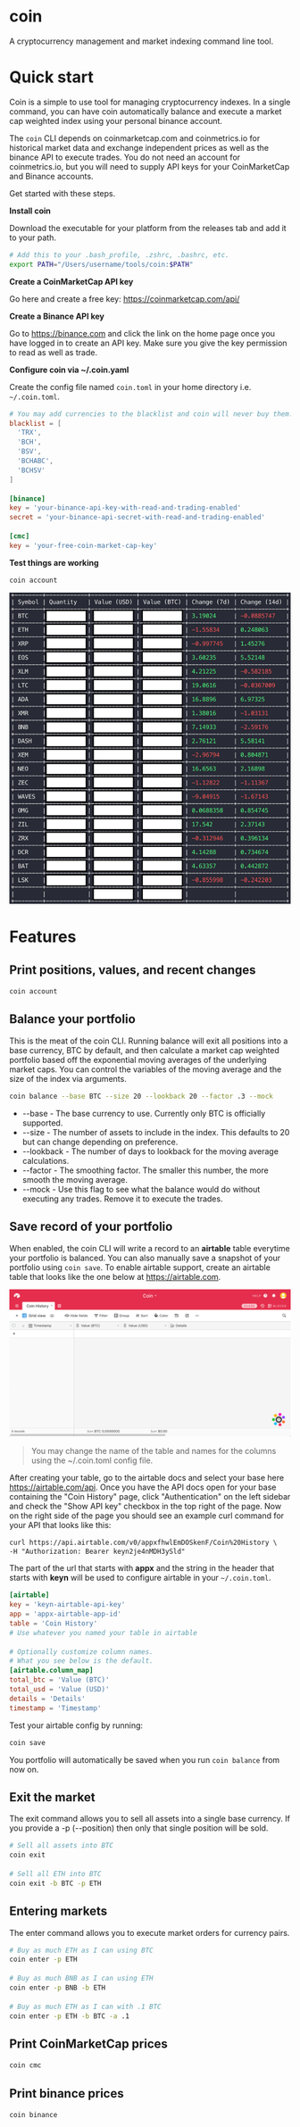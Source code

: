 # coin

A cryptocurrency management and market indexing command line tool.

# Quick start

Coin is a simple to use tool for managing cryptocurrency indexes. In a single command, you can have coin automatically balance and execute a market cap weighted index using your personal binance account.

The `coin` CLI depends on coinmarketcap.com and coinmetrics.io for historical market data and exchange independent prices as well as the binance API to execute trades. You do not need an account for coinmetrics.io, but you will need to supply API keys for your CoinMarketCap and Binance accounts.

Get started with these steps.

**Install coin**

Download the executable for your platform from the releases tab and add it to your path.

```bash
# Add this to your .bash_profile, .zshrc, .bashrc, etc.
export PATH="/Users/username/tools/coin:$PATH"
```

**Create a CoinMarketCap API key**

Go here and create a free key: https://coinmarketcap.com/api/

**Create a Binance API key**

Go to https://binance.com and click the link on the home page once you have logged in to create an API key. Make sure you give the key permission to read as well as trade.

**Configure coin via ~/.coin.yaml**

Create the config file named `coin.toml` in your home directory i.e. `~/.coin.toml`.

```toml
# You may add currencies to the blacklist and coin will never buy them.
blacklist = [
  'TRX',
  'BCH',
  'BSV',
  'BCHABC',
  'BCHSV'
]

[binance]
key = 'your-binance-api-key-with-read-and-trading-enabled'
secret = 'your-binance-api-secret-with-read-and-trading-enabled'

[cmc]
key = 'your-free-coin-market-cap-key'
```

**Test things are working**

```bash
coin account
```

![Account](./public/account.png)

# Features

## Print positions, values, and recent changes

```bash
coin account
```

## Balance your portfolio

This is the meat of the coin CLI. Running balance will exit all positions into a base currency,
BTC by default, and then calculate a market cap weighted portfolio based off the exponential
moving averages of the underlying market caps. You can control the variables of the moving
average and the size of the index via arguments.

```bash
coin balance --base BTC --size 20 --lookback 20 --factor .3 --mock
```

* --base - The base currency to use. Currently only BTC is officially supported.
* --size - The number of assets to include in the index. This defaults to 20 but can change depending on preference.
* --lookback - The number of days to lookback for the moving average calculations.
* --factor - The smoothing factor. The smaller this number, the more smooth the moving average.
* --mock - Use this flag to see what the balance would do without executing any trades. Remove it to execute the trades.

## Save record of your portfolio

When enabled, the coin CLI will write a record to an **airtable** table everytime your portfolio is balanced.
You can also manually save a snapshot of your portfolio using `coin save`. To enable airtable support,
create an airtable table that looks like the one below at https://airtable.com.

![Coin History](./public/portfoliohistory.png)

> You may change the name of the table and names for the columns using the ~/.coin.toml config file.

After creating your table, go to the airtable docs and select your base here https://airtable.com/api.
Once you have the API docs open for your base containing the "Coin History" page, click "Authentication"
on the left sidebar and check the "Show API key" checkbox in the top right of the page. Now on the right
side of the page you should see an example curl command for your API that looks like this:

```
curl https://api.airtable.com/v0/appxfhwlEmDOSkenF/Coin%20History \
-H "Authorization: Bearer keyn2je4nMDH3ySld"
```

The part of the url that starts with **appx** and the string in the header that starts with **keyn**
will be used to configure airtable in your `~/.coin.toml`.

```toml
[airtable]
key = 'keyn-airtable-api-key'
app = 'appx-airtable-app-id'
table = 'Coin History'
# Use whatever you named your table in airtable

# Optionally customize column names.
# What you see below is the default.
[airtable.column_map]
total_btc = 'Value (BTC)'
total_usd = 'Value (USD)'
details = 'Details'
timestamp = 'Timestamp'
```

Test your airtable config by running:

```bash
coin save
```

You portfolio will automatically be saved when you run `coin balance` from now on.

## Exit the market

The exit command allows you to sell all assets into a single base currency. If you provide a -p (--position)
then only that single position will be sold.

```bash
# Sell all assets into BTC
coin exit

# Sell all ETH into BTC
coin exit -b BTC -p ETH
```

## Entering markets

The enter command allows you to execute market orders for currency pairs.

```bash
# Buy as much ETH as I can using BTC
coin enter -p ETH

# Buy as much BNB as I can using ETH
coin enter -p BNB -b ETH

# Buy as much ETH as I can with .1 BTC
coin enter -p ETH -b BTC -a .1
```

## Print CoinMarketCap prices

```bash
coin cmc
```

## Print binance prices

```bash
coin binance
```